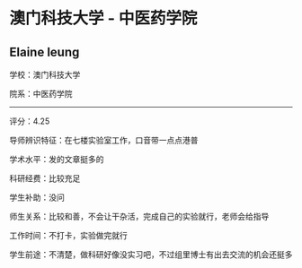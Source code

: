 # 澳门科技大学 - 中医药学院

## Elaine leung

学校：澳门科技大学

院系：中医药学院

* * *

评分：4.25

导师辨识特征：在七楼实验室工作，口音带一点点港普

学术水平：发的文章挺多的

科研经费：比较充足

学生补助：没问

师生关系：比较和善，不会让干杂活，完成自己的实验就行，老师会给指导

工作时间：不打卡，实验做完就行

学生前途：不清楚，做科研好像没实习吧，不过组里博士有出去交流的机会还挺多